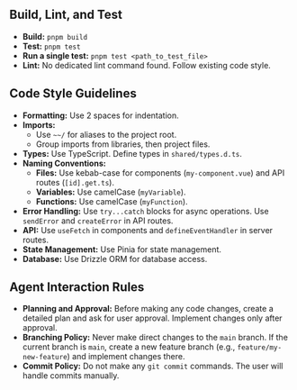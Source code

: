 ## Build, Lint, and Test

- **Build:** `pnpm build`
- **Test:** `pnpm test`
- **Run a single test:** `pnpm test <path_to_test_file>`
- **Lint:** No dedicated lint command found. Follow existing code style.

## Code Style Guidelines

- **Formatting:** Use 2 spaces for indentation.
- **Imports:**
    - Use `~~/` for aliases to the project root.
    - Group imports from libraries, then project files.
- **Types:** Use TypeScript. Define types in `shared/types.d.ts`.
- **Naming Conventions:**
    - **Files:** Use kebab-case for components (`my-component.vue`) and API routes (`[id].get.ts`).
    - **Variables:** Use camelCase (`myVariable`).
    - **Functions:** Use camelCase (`myFunction`).
- **Error Handling:** Use `try...catch` blocks for async operations. Use `sendError` and `createError` in API routes.
- **API:** Use `useFetch` in components and `defineEventHandler` in server routes.
- **State Management:** Use Pinia for state management.
- **Database:** Use Drizzle ORM for database access.

## Agent Interaction Rules

- **Planning and Approval:** Before making any code changes, create a detailed plan and ask for user approval. Implement changes only after approval.
- **Branching Policy:** Never make direct changes to the `main` branch. If the current branch is `main`, create a new feature branch (e.g., `feature/my-new-feature`) and implement changes there.
- **Commit Policy:** Do not make any `git commit` commands. The user will handle commits manually.

